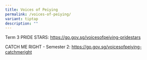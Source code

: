 ```yaml
---
title: Voices of Peiying
permalink: /voices-of-peiying/
variant: tiptap
description: ""
---
```

<p>Term 3 PRIDE STARS: <a href="https://go.gov.sg/voicesofpeiying-pridestars" rel="noopener noreferrer nofollow" target="_blank">https://go.gov.sg/voicesofpeiying-pridestars</a>
</p>
<p>CATCH ME RIGHT - Semester 2: <a href="https://go.gov.sg/voicesofpeiying-catchmeright" rel="noopener noreferrer nofollow" target="_blank">https://go.gov.sg/voicesofpeiying-catchmeright</a>
</p>
<p></p>
<p></p>